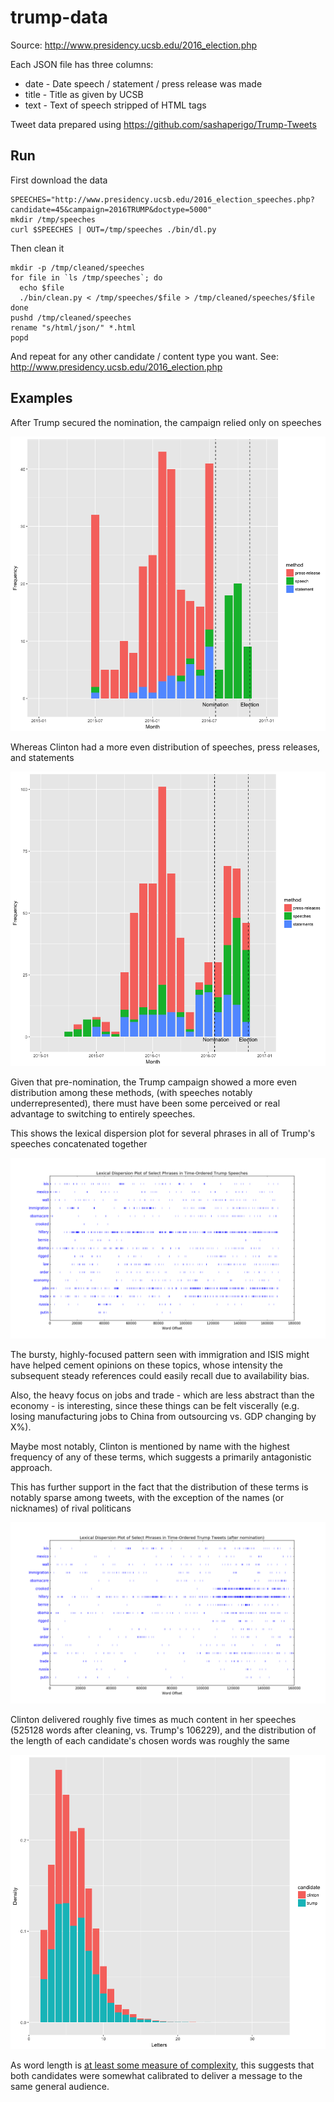 trump-data
==========

Source: http://www.presidency.ucsb.edu/2016_election.php

Each JSON file has three columns:

* date - Date speech / statement / press release was made
* title - Title as given by UCSB
* text - Text of speech stripped of HTML tags

Tweet data prepared using https://github.com/sashaperigo/Trump-Tweets

Run
---

First download the data

```
SPEECHES="http://www.presidency.ucsb.edu/2016_election_speeches.php?candidate=45&campaign=2016TRUMP&doctype=5000"
mkdir /tmp/speeches
curl $SPEECHES | OUT=/tmp/speeches ./bin/dl.py
```

Then clean it

```
mkdir -p /tmp/cleaned/speeches
for file in `ls /tmp/speeches`; do
  echo $file
  ./bin/clean.py < /tmp/speeches/$file > /tmp/cleaned/speeches/$file
done
pushd /tmp/cleaned/speeches
rename "s/html/json/" *.html
popd
```

And repeat for any other candidate / content type you want. See: http://www.presidency.ucsb.edu/2016_election.php

Examples
--------

After Trump secured the nomination, the campaign relied only on speeches

![trump-communication.png](examples/trump-communication.png)

Whereas Clinton had a more even distribution of speeches, press releases, and statements

![clinton-communication.png](examples/clinton-communication.png)

Given that pre-nomination, the Trump campaign showed a more even distribution among these methods, (with speeches notably underrepresented), there must have been some perceived or real advantage to switching to entirely speeches.

This shows the lexical dispersion plot for several phrases in all of Trump's speeches concatenated together

![trump-lexical-dispersion-plot.png](examples/trump-lexical-dispersion-plot.png)

The bursty, highly-focused pattern seen with immigration and ISIS might have helped cement opinions on these topics, whose intensity the subsequent steady references could easily recall due to availability bias.

Also, the heavy focus on jobs and trade - which are less abstract than the economy - is interesting, since these things can be felt viscerally (e.g. losing manufacturing jobs to China from outsourcing vs. GDP changing by X%).

Maybe most notably, Clinton is mentioned by name with the highest frequency of any of these terms, which suggests a primarily antagonistic approach. 

This has further support in the fact that the distribution of these terms is notably sparse among tweets, with the exception of the names (or nicknames) of rival politicans

![trump-tweets-lexical-dispersion-plot.png](examples/trump-tweets-lexical-dispersion-plot.png)

Clinton delivered roughly five times as much content in her speeches (525128 words after cleaning, vs. Trump's 106229), and the distribution of the length of each candidate's chosen words was roughly the same

![word-length-density.png](examples/word-length-density.png)

As word length is [at least some measure of complexity](https://langcog.stanford.edu/papers_new/lewis-2015-underrev.pdf), this suggests that both candidates were somewhat calibrated to deliver a message to the same general audience.
